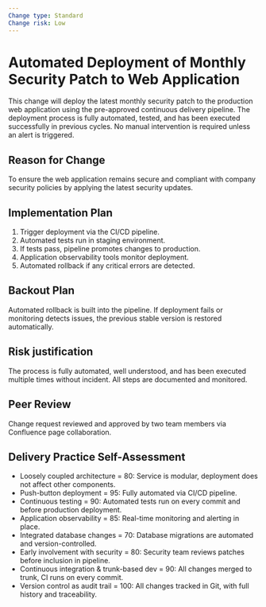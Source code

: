 ```yaml
---
Change type: Standard
Change risk: Low
---
```

# Automated Deployment of Monthly Security Patch to Web Application

This change will deploy the latest monthly security patch
to the production web application using the pre-approved continuous delivery pipeline.
The deployment process is fully automated, tested, and has been executed successfully in previous cycles.
No manual intervention is required unless an alert is triggered.

## Reason for Change
To ensure the web application remains secure and compliant
with company security policies
by applying the latest security updates.

## Implementation Plan
1. Trigger deployment via the CI/CD pipeline.
2. Automated tests run in staging environment.
3. If tests pass, pipeline promotes changes to production.
4. Application observability tools monitor deployment.
5. Automated rollback if any critical errors are detected.

## Backout Plan
Automated rollback is built into the pipeline.
If deployment fails or monitoring detects issues,
the previous stable version is restored automatically.

## Risk justification
The process is fully automated,
well understood,
and has been executed multiple times without incident.
All steps are documented and monitored.

## Peer Review
Change request reviewed and approved by two team members via Confluence page collaboration.

## Delivery Practice Self-Assessment
* Loosely coupled architecture = 80:
Service is modular, deployment does not affect other components.
* Push-button deployment = 95:
Fully automated via CI/CD pipeline.
* Continuous testing = 90:
Automated tests run on every commit and before production deployment.
* Application observability = 85:
Real-time monitoring and alerting in place.
* Integrated database changes = 70:
Database migrations are automated and version-controlled.
* Early involvement with security = 80:
Security team reviews patches before inclusion in pipeline.
* Continuous integration & trunk-based dev = 90:
All changes merged to trunk, CI runs on every commit.
* Version control as audit trail = 100:
All changes tracked in Git, with full history and traceability.
